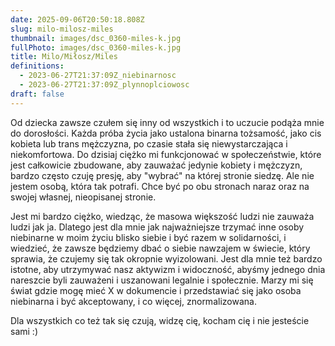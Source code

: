 ```yaml
---
date: 2025-09-06T20:50:18.808Z
slug: milo-milosz-miles
thumbnail: images/dsc_0360-miles-k.jpg
fullPhoto: images/dsc_0360-miles-k.jpg
title: Milo/Miłosz/Miles
definitions:
  - 2023-06-27T21:37:09Z_niebinarnosc
  - 2023-06-27T21:37:09Z_plynnoplciowosc
draft: false
---
```

Od dziecka zawsze czułem się inny od wszystkich i to uczucie podąża mnie do dorosłości. Każda próba życia jako ustalona binarna tożsamość, jako cis kobieta lub trans mężczyzna, po czasie stała się niewystarczająca i niekomfortowa. Do dzisiaj ciężko mi funkcjonować w społeczeństwie, które jest całkowicie zbudowane, aby zauważać jedynie kobiety i mężczyzn, bardzo często czuję presję, aby "wybrać" na której stronie siedzę. Ale nie jestem osobą, która tak potrafi. Chce być po obu stronach naraz oraz na swojej własnej, nieopisanej stronie. 



Jest mi bardzo ciężko, wiedząc, że masowa większość ludzi nie zauważa ludzi jak ja. Dlatego jest dla mnie jak najważniejsze trzymać inne osoby niebinarne w moim życiu blisko siebie i być razem w solidarności, i wiedzieć, że zawsze będziemy dbać o siebie nawzajem w świecie, który sprawia, że czujemy się tak okropnie wyizolowani. Jest dla mnie też bardzo istotne, aby utrzymywać nasz aktywizm i widoczność, abyśmy jednego dnia nareszcie byli zauważeni i uszanowani legalnie i społecznie. Marzy mi się świat gdzie mogę mieć X w dokumencie i przedstawiać się jako osoba niebinarna i być akceptowany, i co więcej, znormalizowana.



Dla wszystkich co też tak się czują, widzę cię, kocham cię i nie jesteście sami :)
